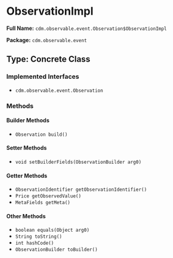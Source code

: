 # ObservationImpl

**Full Name:** `cdm.observable.event.Observation$ObservationImpl`

**Package:** `cdm.observable.event`

## Type: Concrete Class

### Implemented Interfaces

- `cdm.observable.event.Observation`

### Methods

#### Builder Methods

- `Observation build()`

#### Setter Methods

- `void setBuilderFields(ObservationBuilder arg0)`

#### Getter Methods

- `ObservationIdentifier getObservationIdentifier()`
- `Price getObservedValue()`
- `MetaFields getMeta()`

#### Other Methods

- `boolean equals(Object arg0)`
- `String toString()`
- `int hashCode()`
- `ObservationBuilder toBuilder()`

